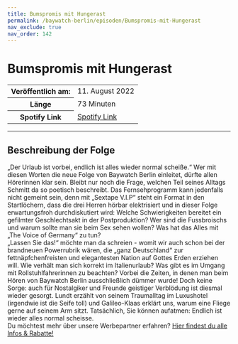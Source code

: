 ```yaml
---
title: Bumspromis mit Hungerast
permalink: /baywatch-berlin/episoden/Bumspromis-mit-Hungerast
nav_exclude: true
nav_order: 142
---
```


# Bumspromis mit Hungerast
<table class="resp-table dcf-table dcf-table-responsive dcf-table-bordered dcf-table-striped dcf-w-100%">
                    <tbody>
                        <tr>
                            <th scope="row">Veröffentlich am:</th>
                            <td data-label="Veröffentlich am:">11. August 2022</td>
                        </tr>
                        <tr>
                            <th scope="row">Länge </th>
                            <td data-label="Länge ">73 Minuten</td>
                        </tr><tr>
                                <th scope="row">Spotify Link</th>
                                <td data-label="Spotify Link"><a href="https://open.spotify.com/episode/4I72p4Bvx98khi9NcJ6CKJ">Spotify Link</a></td>
                            </tr></tbody>
                </table>

***

## Beschreibung der Folge

<div>
<p>„Der Urlaub ist vorbei, endlich ist alles wieder normal scheiße.“ Wer mit diesen Worten die neue Folge von Baywatch Berlin einleitet, dürfte allen Hörerinnen klar sein. Bleibt nur noch die Frage, welchen Teil seines Alltags Schmitt da so poetisch beschreibt. Das Fernsehprogramm kann jedenfalls nicht gemeint sein, denn mit „Sextape V.I.P“ steht ein Format in den Startlöchern, dass die drei Herren hörbar elektrisiert und in dieser Folge erwartungsfroh durchdiskutiert wird: Welche Schwierigkeiten bereitet ein gefilmter Geschlechtsakt in der Postproduktion? Wer sind die Fussbroischs und warum sollte man sie beim Sex sehen wollen? Was hat das Alles mit „The Voice of Germany“ zu tun?  <br/>„Lassen Sie das!“ möchte man da schreien - womit wir auch schon bei der brandneuen Powerrubrik wären, die „ganz Deutschland“ zur fettnäpfchenfreisten und elegantesten Nation auf Gottes Erden erziehen will. Wie verhält man sich korrekt im Italienurlaub? Was gibt es im Umgang mit Rollstuhlfahrerinnen zu beachten? Vorbei die Zeiten, in denen man beim Hören von Baywatch Berlin ausschließlich dümmer wurde! Doch keine Sorge: auch für Nostalgiker und Freunde geistiger Verblödung ist diesmal wieder gesorgt. Lundt erzählt von seinem Traumalltag im Luxushotel (irgendwie ist die Seife toll) und Galileo-Klaas erklärt uns, warum eine Fliege gerne auf seinem Arm sitzt. Tatsächlich, Sie können aufatmen: Endlich ist wieder alles normal scheisse.<br/>Du möchtest mehr über unsere Werbepartner erfahren? <a href="https://linktr.ee/BaywatchBerlin" rel="nofollow">Hier findest du alle Infos &amp; Rabatte!</a></p>  
</div>

